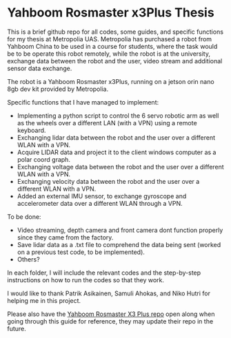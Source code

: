 # Yahboom Rosmaster x3Plus Thesis

This is a brief github repo for all codes, some guides, and specific functions for my thesis at Metropolia UAS. Metropolia has purchased a robot from Yahboom China to be used in a course for students, where the task would be to be operate this robot remotely, while the robot is at the university, exchange data between the robot and the user, video stream and additional sensor data exchange.

The robot is a Yahboom Rosmaster x3Plus, running on a jetson orin nano 8gb dev kit provided by Metropolia. 

Specific functions that I have managed to implement:

- Implementing a python script to control the 6 servo robotic arm as well as the wheels over a different LAN (with a VPN) using a remote keyboard.
- Exchanging lidar data between the robot and the user over a different WLAN with a VPN.
- Acquire LIDAR data and project it to the client windows computer as a polar coord graph.
- Exchanging voltage data between the robot and the user over a different WLAN with a VPN.
- Exchanging velocity data between the robot and the user over a different WLAN with a VPN.
- Added an external IMU sensor, to exchange gyroscope and accelerometer data over a different WLAN through a VPN.

To be done: 

- Video streaming, depth camera and front camera dont function properly since they came from the factory.
- Save lidar data as a .txt file to comprehend the data being sent (worked on a previous test code, to be implemented).
- Others?

In each folder, I will include the relevant codes and the step-by-step instructions on how to run the codes so that they work.

I would like to thank Patrik Asikainen, Samuli Ahokas, and Niko Hutri for helping me in this project.


Please also have the [Yahboom Rosmaster X3 Plus repo](http://www.yahboom.net/study/ROSMASTER-X3-PLUS) open along when going through this guide for reference, they may update their repo in the future.
